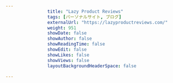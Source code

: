---
                title: "Lazy Product Reviews"
                tags: [パーソナルサイト, ブログ]
                externalUrl: "https://lazyproductreviews.com/"
                weight: 951
                showDate: false
                showAuthor: false
                showReadingTime: false
                showEdit: false
                showLikes: false
                showViews: false
                layoutBackgroundHeaderSpace: false
                ---

